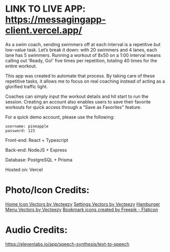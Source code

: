 # LINK TO LIVE APP: https://messagingapp-client.vercel.app/

As a swim coach, sending swimmers off at each interval is a repetitive but low-value task. Let’s break it down: with 20 swimmers and 4 lanes, each lane has 5 swimmers. Running a workout of 8x50 on a 1:00 interval means calling out 'Ready, Go!' five times per repetition, totaling 40 times for the entire workout.

This app was created to automate that process. By taking care of these repetitive tasks, it allows me to focus on real coaching instead of acting as a glorified traffic light.

Coaches can simply input the workout details and hit start to run the session. Creating an account also enables users to save their favorite workouts for quick access through a "Save as Favorites" feature.

For a quick demo account, please use the following:
```
username: pineapple
password: 123
```

Front-end: React + Typescript

Back-end: NodeJS + Express 

Database: PostgreSQL + Prisma 

Hosted on: Vercel

# Photo/Icon Credits:

<a href="https://www.vecteezy.com/free-vector/home-icon">Home Icon Vectors by Vecteezy</a>
<a href="https://www.vecteezy.com/free-vector/settings">Settings Vectors by Vecteezy</a>
<a href="https://www.vecteezy.com/free-vector/hamburger-menu">Hamburger Menu Vectors by Vecteezy</a>
<a href="https://www.flaticon.com/free-icons/bookmark" title="bookmark icons">Bookmark icons created by Freepik - Flaticon</a>

# Audio Credits:

https://elevenlabs.io/app/speech-synthesis/text-to-speech
